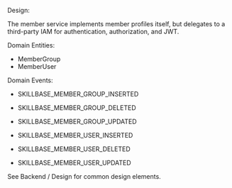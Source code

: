 
Design:

The member service implements member profiles itself, but delegates to a third-party IAM for authentication, authorization, and JWT.


Domain Entities:

* MemberGroup
* MemberUser


Domain Events:

* SKILLBASE_MEMBER_GROUP_INSERTED
* SKILLBASE_MEMBER_GROUP_DELETED
* SKILLBASE_MEMBER_GROUP_UPDATED

* SKILLBASE_MEMBER_USER_INSERTED
* SKILLBASE_MEMBER_USER_DELETED
* SKILLBASE_MEMBER_USER_UPDATED


See Backend / Design for common design elements.

